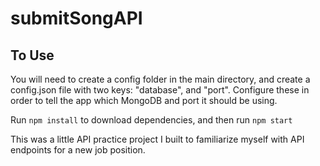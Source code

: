 # submitSongAPI

## To Use
You will need to create a config folder in the main directory, and create a config.json file with two keys: "database", and "port".
Configure these in order to tell the app which MongoDB and port it should be using. 

Run `npm install` to download dependencies, and then run `npm start`


This was a little API practice project I built to familiarize myself with API endpoints for a new job position. 
